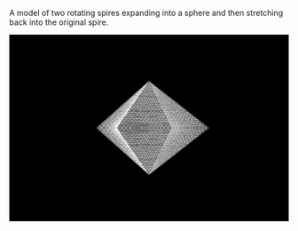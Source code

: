 A model of two rotating spires expanding into a sphere and then stretching back into the original spire.

![alt text](https://github.com/ragoragino/opengl-tutorials/blob/master/pulsing-ball/visuals/snapshot_0.tiff)
